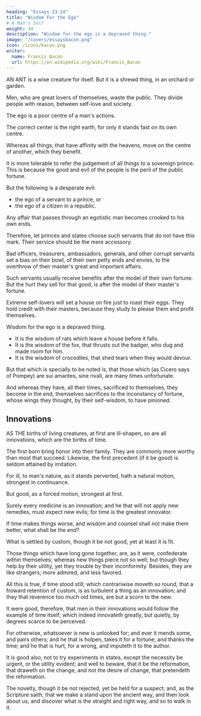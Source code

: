 ```yaml
---
heading: "Essays 23-24"
title: "Wisdom For the Ego"
# A Man's Self
weight: 34
description: "Wisdom for the ego is a depraved thing."
image: "/covers/essaysbacon.png"
icon: /icons/bacon.png
writer:
  name: Francis Bacon
  url: https://en.wikipedia.org/wiki/Francis_Bacon
---
```





AN ANT is a wise creature for itself. But it is a shrewd thing, in an orchard or garden. 

Men, who are great lovers of themselves, waste the public. They divide people with reason, between self-love and society.

<!-- ; and be so true to thyself, as thou be not false to others; specially to thy king and country.  -->

The ego is a poor centre of a man's actions.

The correct center is the right earth, for only it stands fast on its own centre. 

Whereas all things, that have affinity with the heavens, move on the centre of another, which they benefit. 

<!-- a man's self, through -->
It is more tolerable to refer the judgement of all things to a sovereign prince. This is because the good and evil of the people is the peril of the public fortune.

But the following is a desperate evil:
- the ego of a servant to a prince, or
- the ego of a citizen in a republic. 

Any affair that passes through an egotistic man becomes crooked to his own ends.

<!-- ; which must needs be often eccentric to the ends of his master, or state.  -->

Therefore, let princes and states choose such servants that do not have this mark. Their service should be the mere accessory.

<!-- That which maketh the effect more pernicious, is that all proportion is lost.  -->

<!-- It were disproportion enough, for the servant's good to be preferred before the master's; but yet it is a greater extreme, when a little good of the servant, shall carry things against a great good of the master's. 

Yet this is the case of  -->

Bad officers, treasurers, ambassadors, generals, and other corrupt servants set a bias on their bowl, of their own petty ends and envies, to the overthrow of their master's great and important affairs. 

Such servants usually receive benefits after the model of their own fortune. But the hurt they sell for that good, is after the model of their master's fortune.

Extreme self-lovers will set a house on fire just to roast their eggs.  They hold credit with their masters, because they study to please them and profit themselves.

<!-- ; and for either respect, they will abandon the good of their affairs. -->

Wisdom for the ego is a depraved thing.

<!-- a man's self is, in many branches thereof, -->
- It is the wisdom of rats which leave a house before it falls.
- It is the wisdom of the fox, that thrusts out the badger, who dug and made room for him.
- It is the wisdom of crocodiles, that shed tears when they would devour. 

But that which is specially to be noted is, that those which (as Cicero says of Pompey) are sui amantes, sine rivali, are many times unfortunate. 

And whereas they have, all their times, sacrificed to themselves, they become in the end, themselves sacrifices to the inconstancy of fortune, whose wings they thought, by their self-wisdom, to have pinioned.




## Innovations

AS THE births of living creatures, at first are ill-shapen, so are all innovations, which are the births of time. 

The first born bring honor into their family. They are commonly more worthy than most that succeed. Likewise, the first precedent (if it be good) is seldom attained by imitation. 

For ill, to man's nature, as it stands perverted, hath a natural motion, strongest in continuance. 

But good, as a forced motion, strongest at first. 

Surely every medicine is an innovation; and he that will not apply new remedies, must expect new evils; for time is the greatest innovator. 

If time makes things worse, and wisdom and counsel shall not make them better, what shall be the end? 

What is settled by custom, though it be not good, yet at least it is fit. 

Those things which have long gone together, are, as it were, confederate within themselves; whereas new things piece not so well; but though they help by their utility, yet they trouble by their inconformity. Besides, they are like strangers; more admired, and less favored. 

All this is true, if time stood still; which contrariwise moveth so round, that a froward retention of custom, is as turbulent a thing as an innovation; and they that reverence too much old times, are but a scorn to the new. 

It were good, therefore, that men in their innovations would follow the example of time itself; which indeed innovateth greatly, but quietly, by degrees scarce to be perceived.

For otherwise, whatsoever is new is unlooked for; and ever it mends some, and pairs others; and he that is holpen, takes it for a fortune, and thanks the time; and he that is hurt, for a wrong, and imputeth it to the author.

It is good also, not to try experiments in states, except the necessity be urgent, or the utility evident; and well to beware, that it be the reformation, that draweth on the change, and not the desire of change, that pretendeth the reformation. 

The novelty, though it be not rejected, yet be held for a suspect; and, as the Scripture saith, that we make a stand upon the ancient way, and then look about us, and discover what is the straight and right way, and so to walk in it.
